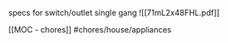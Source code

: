 specs for switch/outlet single gang 
![[71mL2x48FHL.pdf]]

[[MOC - chores]]
#chores/house/appliances 